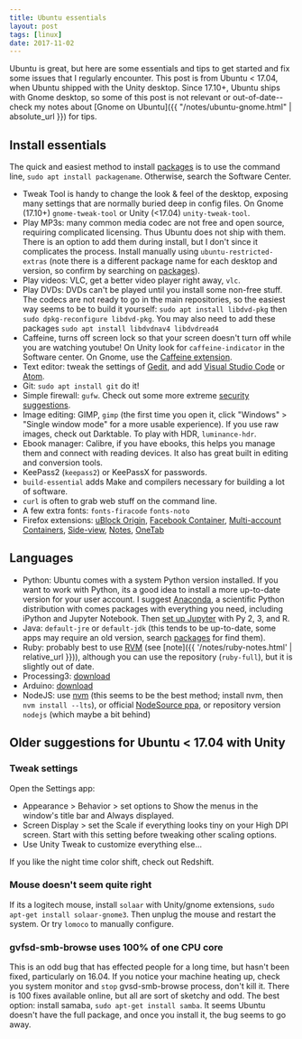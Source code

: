 ```yaml
---
title: Ubuntu essentials
layout: post
tags: [linux]
date: 2017-11-02
---
```


Ubuntu is great, but here are some essentials and tips to get started and fix some issues that I regularly encounter.
This post is from Ubuntu < 17.04, when Ubuntu shipped with the Unity desktop. 
Since 17.10+, Ubuntu ships with Gnome desktop, so some of this post is not relevant or out-of-date--check my notes about [Gnome on Ubuntu]({{ "/notes/ubuntu-gnome.html" | absolute_url }}) for tips. 

## Install essentials

The quick and easiest method to install [packages](https://packages.ubuntu.com/) is to use the command line, `sudo apt install packagename`.
Otherwise, search the Software Center.

- Tweak Tool is handy to change the look & feel of the desktop, exposing many settings that are normally buried deep in config files. On Gnome (17.10+) `gnome-tweak-tool` or Unity (<17.04) `unity-tweak-tool`.
- Play MP3s: many common media codec are not free and open source, requiring complicated licensing. Thus Ubuntu does not ship with them. There is an option to add them during install, but I don't since it complicates the process. Install manually using `ubuntu-restricted-extras` (note there is a different package name for each desktop and version, so confirm by searching on [packages](https://packages.ubuntu.com/)).
- Play videos: VLC, get a better video player right away, `vlc`.
- Play DVDs: DVDs can't be played until you install some non-free stuff. The codecs are not ready to go in the main repositories, so the easiest way seems to be to build it yourself: `sudo apt install libdvd-pkg` then `sudo dpkg-reconfigure libdvd-pkg`. You may also need to add these packages `sudo apt install libdvdnav4 libdvdread4`
- Caffeine, turns off screen lock so that your screen doesn't turn off while you are watching youtube! On Unity look for `caffeine-indicator` in the Software center. On Gnome, use the [Caffeine extension](https://extensions.gnome.org/extension/517/caffeine/).
- Text editor: tweak the settings of [Gedit](https://evanwill.github.io/_drafts/notes/gedit-editor.html), and add [Visual Studio Code](https://code.visualstudio.com/) or [Atom](https://atom.io/).
- Git: `sudo apt install git` do it!
- Simple firewall: `gufw`. Check out some more extreme [security suggestions](https://wiki.ubuntu.com/BasicSecurity).
- Image editing: GIMP, `gimp` (the first time you open it, click "Windows" > "Single window mode" for a more usable experience). If you use raw images, check out Darktable. To play with HDR, `luminance-hdr`.
- Ebook manager: Calibre, if you have ebooks, this helps you manage them and connect with reading devices. It also has great built in editing and conversion tools.
- KeePass2 (`keepass2`) or KeePassX for passwords.
- `build-essential` adds Make and compilers necessary for building a lot of software.
- `curl` is often to grab web stuff on the command line.
- A few extra fonts: `fonts-firacode` `fonts-noto`
- Firefox extensions: [uBlock Origin](https://addons.mozilla.org/en-US/firefox/addon/ublock-origin/), [Facebook Container](https://addons.mozilla.org/en-US/firefox/addon/facebook-container/), [Multi-account Containers](https://addons.mozilla.org/en-US/firefox/addon/multi-account-containers/), [Side-view](https://testpilot.firefox.com/experiments/side-view), [Notes](https://testpilot.firefox.com/experiments/notes/), [OneTab](https://addons.mozilla.org/en-US/firefox/addon/onetab/)

## Languages

- Python: Ubuntu comes with a system Python version installed. If you want to work with Python, its a good idea to install a more up-to-date version for your user account. I suggest [Anaconda](https://www.continuum.io/downloads), a scientific Python distribution with comes packages with everything you need, including iPython and Jupyter Notebook. Then [set up Jupyter](https://evanwill.github.io/_drafts/notes/dual-python-notebook.html) with Py 2, 3, and R.
- Java: `default-jre` or `default-jdk` (this tends to be up-to-date, some apps may require an old version, search [packages](https://packages.ubuntu.com/search?keywords=jdk&searchon=names&suite=bionic&section=all) for find them).
- Ruby: probably best to use [RVM](https://rvm.io/) (see [note]({{ '/notes/ruby-notes.html' | relative_url }})), although you can use the repository (`ruby-full`), but it is slightly out of date.
- Processing3: [download](https://processing.org/download/)
- Arduino: [download](https://www.arduino.cc/en/Main/Software)
- NodeJS: use [nvm](https://github.com/creationix/nvm) (this seems to be the best method; install nvm, then `nvm install --lts`), or official [NodeSource ppa](https://github.com/nodesource/distributions/blob/master/README.md), or repository version `nodejs` (which maybe a bit behind)

## Older suggestions for Ubuntu < 17.04 with Unity

### Tweak settings

Open the Settings app:
- Appearance > Behavior > set options to Show the menus in the window's title bar and Always displayed.
- Screen Display > set the Scale if everything looks tiny on your High DPI screen. Start with this setting before tweaking other scaling options. 
- Use Unity Tweak to customize everything else...

If you like the night time color shift, check out Redshift.

### Mouse doesn't seem quite right

If its a logitech mouse, install `solaar` with Unity/gnome extensions, `sudo apt-get install solaar-gnome3`.
Then unplug the mouse and restart the system. 
Or try `lomoco` to manually configure.

### gvfsd-smb-browse uses 100% of one CPU core

This is an odd bug that has effected people for a long time, but hasn't been fixed, particularly on 16.04. 
If you notice your machine heating up, check you system monitor and `stop` gvsd-smb-browse process, don't kill it.
There is 100 fixes available online, but all are sort of sketchy and odd. 
The best option: install samaba, `sudo apt-get install samba`. 
It seems Ubuntu doesn't have the full package, and once you install it, the bug seems to go away.
